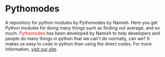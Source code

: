 # Pythomodes
A repository for python modules by Pythomodes by Namish. Here you get Python modules for doing many things such as finding out average, and so much. <span style="color: red;">Pythomodes</span> has been developed by Namish to help developers and people do many things in python that we can't do normally, can we? It makes us easy to code in python than using the direct codes. For more information, <a href="https://pythomodes.web.app/">visit our site</a>.
